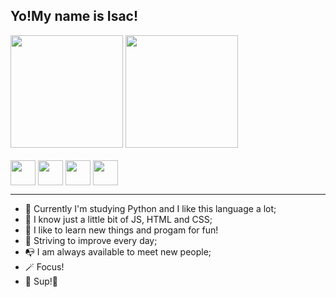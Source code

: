 <h2>Yo!My name is Isac!</h2>
<div>
  <img height="180cm" src="https://github-readme-stats.vercel.app/api?username=rasquirrel&theme=city_lights&show_icons=true"/>
  <img height="180cm" src="https://github-readme-stats.vercel.app/api/top-langs/?username=rasquirrel&layout=compact&theme=city_lights"/>
</div>
<div style="display: inline_block"><br>
   <img align="center" height="40px" src="https://cdn.jsdelivr.net/gh/devicons/devicon/icons/javascript/javascript-original.svg" />
   <img align="center" height="40px" src="https://cdn.jsdelivr.net/gh/devicons/devicon/icons/html5/html5-original.svg" />
   <img align="center" height="40px" src="https://cdn.jsdelivr.net/gh/devicons/devicon/icons/css3/css3-original.svg" />
   <img align="center" height="40px" src="https://cdn.jsdelivr.net/gh/devicons/devicon/icons/python/python-original.svg" />
</div>
<hr>

          
- 📓 Currently I'm studying Python and I like this language a lot;
- 🤏 I know just a little bit of JS, HTML and CSS;
- 🙂 I like to learn new things and progam for fun!
- 🍂 Striving to improve every day;
- 📭 I am always available to meet new people;
- 🪄 Focus!
- 🐧 Sup!👋





<!---
- 👋 Hi, I’m @Rasquirrel, I'm 15, I'm studying JavaScript, I like to learn new things and program for fun!
- 🍂 My current operating system is Pop OS!
- 📭 If you want talk with me, send a e-mail to jose-0A4@protonmail.com, I am always available to meet new people.
- 🐧 Sup!
 --->


<!---
PurplleHaze/PurplleHaze is a ✨ special ✨ repository because its `README.md` (this file) appears on your GitHub profile.
You can click the Preview link to take a look at your changes.
--->
